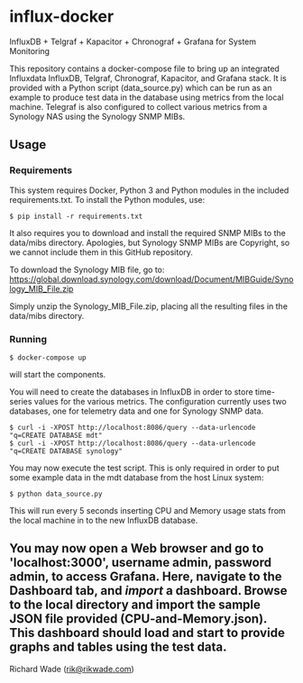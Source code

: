 # influx-docker
InfluxDB + Telgraf + Kapacitor + Chronograf + Grafana for System Monitoring

This repository contains a docker-compose file to bring up an integrated
Influxdata InfluxDB, Telgraf, Chronograf, Kapacitor, and Grafana stack. It is
provided with a Python script (data_source.py) which can be run as an example
to produce test data in the database using metrics from the local machine.
Telegraf is also configured to collect various metrics from a Synology NAS
using the Synology SNMP MIBs.

## Usage

### Requirements
This system requires Docker, Python 3 and Python modules in the included
requirements.txt. To install the Python modules, use:
```
$ pip install -r requirements.txt
```

It also requires you to download and install the required SNMP MIBs to the
data/mibs directory. Apologies, but Synology SNMP MIBs are Copyright, so we 
cannot include them in this GitHub repository.

To download the Synology MIB file, go to:
https://global.download.synology.com/download/Document/MIBGuide/Synology_MIB_File.zip

Simply unzip the Synology_MIB_File.zip, placing all the resulting files in the data/mibs directory.

### Running
```
$ docker-compose up
```

will start the components. 

You will need to create the databases in InfluxDB in order to store time-series
values for the various metrics. The configuration currently uses two databases,
one for telemetry data and one for Synology SNMP data.

```
$ curl -i -XPOST http://localhost:8086/query --data-urlencode "q=CREATE DATABASE mdt"
$ curl -i -XPOST http://localhost:8086/query --data-urlencode "q=CREATE DATABASE synology"
```

You may now execute the test script. This is only required in order to put some
example data in the mdt database from the host Linux system:

```
$ python data_source.py
```

This will run every 5 seconds inserting CPU and Memory usage stats from the
local machine in to the new InfluxDB database.

You may now open a Web browser and go to 'localhost:3000', username admin,
password admin, to access Grafana. Here, navigate to the Dashboard tab, and
_import_ a dashboard. Browse to the local directory and import the sample JSON
file provided (CPU-and-Memory.json). This dashboard should load and start to
provide graphs and tables using the test data.
--
Richard Wade (rik@rikwade.com)

